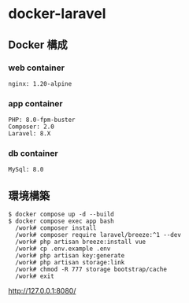 # docker-laravel

## Docker 構成

### web container

    nginx: 1.20-alpine

### app container

    PHP: 8.0-fpm-buster
    Composer: 2.0
    Laravel: 8.X

### db container

    MySql: 8.0

## 環境構築

    $ docker compose up -d --build
    $ docker compose exec app bash
      /work# composer install
      /work# composer require laravel/breeze:^1 --dev
      /work# php artisan breeze:install vue
      /work# cp .env.example .env
      /work# php artisan key:generate
      /work# php artisan storage:link
      /work# chmod -R 777 storage bootstrap/cache
      /work# exit

http://127.0.0.1:8080/

